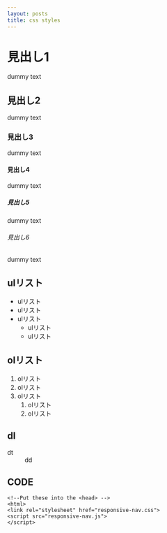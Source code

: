```yaml
---
layout: posts
title: css styles
---
```


# 見出し1
dummy text

## 見出し2
dummy text

### 見出し3
dummy text

#### 見出し4
dummy text

##### 見出し5
dummy text

###### 見出し6
dummy text


## ulリスト
- ulリスト
- ulリスト
- ulリスト
	- ulリスト
	- ulリスト

## olリスト
1. olリスト
2. olリスト
3. olリスト
	1. olリスト
	2. olリスト

## dl
<dl>
<dt> dt </dt>
<dd> dd </dd>
</dl>

## CODE
	<!--Put these into the <head> -->
	<html>
	<link rel="stylesheet" href="responsive-nav.css">
	<script src="responsive-nav.js">
	</script>
